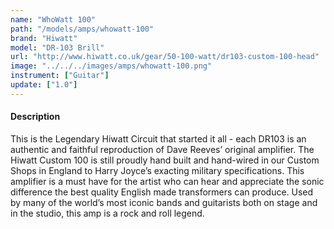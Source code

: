 ```yaml
---
name: "WhoWatt 100"
path: "/models/amps/whowatt-100"
brand: "Hiwatt"
model: "DR-103 Brill"
url: "http://www.hiwatt.co.uk/gear/50-100-watt/dr103-custom-100-head"
image: "../../../images/amps/whowatt-100.png"
instrument: ["Guitar"]
update: ["1.0"]
---
```

#### Description
This is the Legendary Hiwatt Circuit that started it all - each DR103 is an authentic and faithful reproduction of Dave Reeves’ original amplifier. The Hiwatt Custom 100 is still proudly hand built and hand-wired in our Custom Shops in England to Harry Joyce’s exacting military specifications. This amplifier is a must have for the artist who can hear and appreciate the sonic difference the best quality English made transformers can produce. Used by many of the world’s most iconic bands and guitarists both on stage and in the studio, this amp is a rock and roll legend.